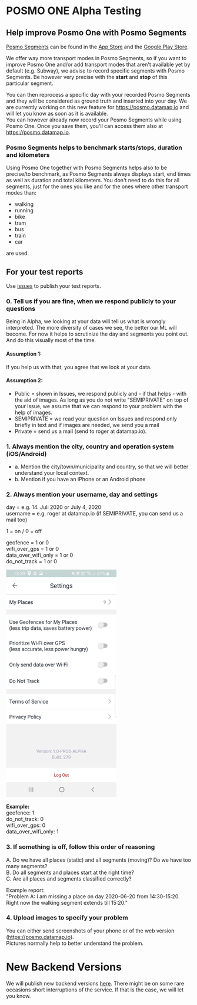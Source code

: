 # POSMO ONE Alpha Testing

## Help improve Posmo One with Posmo Segments
[Posmo Segments](https://medium.com/@datamapio/posmo-segments-introduction-7af3183cfe6b) can be found in the [App Store](https://itunes.apple.com/us/app/posmo-segments/id1450602777) and the [Google Play Store](https://play.google.com/store/apps/details?id=io.datamap.posmo_segments).            
            
We offer way more transport modes in Posmo Segments, so if you want to improve Posmo One and/or add transport modes that aren't available yet by default (e.g. Subway), we advise to record specific segments with Posmo Segments. Be however very precise with the **start** and **stop** of this particular segment.             
                 
You can then reprocess a specific day with your recorded Posmo Segments and they will be considered as ground truth and inserted into your day. We are currently working on this new feature for https://posmo.datamap.io and will let you know as soon as it is available.            
You can however already now record your Posmo Segments while using Posmo One. Once you save them, you'll can access them also at https://posmo.datamap.io.

### Posmo Segments helps to benchmark starts/stops, duration and kilometers
Using Posmo One together with Posmo Segments helps also to be precise/to benchmark, as Posmo Segments always displays start, end times as well as duration and total kilometers.
You don't need to do this for all segments, just for the ones you like and for the ones where other transport modes than:     
      
- walking
- running
- bike
- tram
- bus
- train
- car               

are used.

## For your test reports  
Use [issues](https://github.com/datamapio/posmo_one_testing/issues) to publish your test reports.

### 0. Tell us if you are fine, when we respond publicly to your questions

Being in Alpha, we looking at your data will tell us what is wrongly interpreted. The more diversity of cases we see, the better our ML will become. For now it helps to scrutinize the day and segments you point out. And do this visually most of the time. 

#### Assumption 1: 
If you help us with that, you agree that we look at your data. 

#### Assumption 2: 
- Public = shown in Issues, we respond publicly and - if that helps - with the aid of images. As long as you do not write "SEMIPRIVATE" on top of your issue, we assume that we can respond to your problem with the help of images.
- SEMIPRIVATE = we read your question on Issues and respond only briefly in text and if images are needed, we send you a mail
- Private = send us a mail (send to roger at datamap.io). 

### 1. Always mention the city, country and operation system (iOS/Android)
- a. Mention the city/town/municipality and country, so that we will better understand your local context.    
- b. Mention if you have an iPhone or an Android phone

### 2. Always mention your username, day and settings 

day = e.g. 14. Juli 2020 or July 4, 2020                    
username = e.g. roger at datamap.io  (if SEMIPRIVATE, you can send us a mail too)                  
                     
1 = on / 0 = off
                     
geofence = 1 or 0                    
wifi_over_gps = 1 or 0           
data_over_wifi_only = 1 or 0  
do_not_track = 1 or 0          

<img src="https://github.com/datamapio/posmo_one_testing/blob/master/posmo_one_278_settings.jpg" width="300" />

**Example:**       
geofence: 1        
do_not_track: 0           
wifi_over_gps: 0           
data_over_wifi_only: 1             
            
### 3. If something is off, follow this order of reasoning 
A. Do we have all places (static) and all segments (moving)? Do we have too many segments?        
B. Do all segments and places start at the right time?        
C. Are all places and segments classified correctly?      
            
Example report:            
"Problem A: I am missing a place on day 2020-06-20 from 14:30-15:20. Right now the walking segment extends till 15:20."       

### 4. Upload images to specify your problem
You can either send screenshots of your phone or of the web version (https://posmo.datamap.io).           
Pictures normally help to better understand the problem.

# New Backend Versions
We will publish new backend versions [here](https://github.com/datamapio/posmo_one_testing/blob/master/service.md). There might be on some rare occasions short interruptions of the service. If that is the case, we will let you know.

